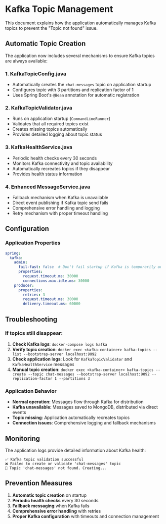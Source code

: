# Kafka Topic Management

This document explains how the application automatically manages Kafka topics to prevent the "Topic not found" issue.

## Automatic Topic Creation

The application now includes several mechanisms to ensure Kafka topics are always available:

### 1. **KafkaTopicConfig.java**
- Automatically creates the `chat-messages` topic on application startup
- Configures topic with 3 partitions and replication factor of 1
- Uses Spring Boot's `@Bean` annotation for automatic registration

### 2. **KafkaTopicValidator.java**
- Runs on application startup (`CommandLineRunner`)
- Validates that all required topics exist
- Creates missing topics automatically
- Provides detailed logging about topic status

### 3. **KafkaHealthService.java**
- Periodic health checks every 30 seconds
- Monitors Kafka connectivity and topic availability
- Automatically recreates topics if they disappear
- Provides health status information

### 4. **Enhanced MessageService.java**
- Fallback mechanism when Kafka is unavailable
- Direct event publishing if Kafka topic send fails
- Comprehensive error handling and logging
- Retry mechanism with proper timeout handling

## Configuration

### Application Properties
```yaml
spring:
  kafka:
    admin:
      fail-fast: false  # Don't fail startup if Kafka is temporarily unavailable
      properties:
        request.timeout.ms: 30000
        connections.max.idle.ms: 30000
    producer:
      properties:
        retries: 3
        request.timeout.ms: 30000
        delivery.timeout.ms: 60000
```

## Troubleshooting

### If topics still disappear:

1. **Check Kafka logs**: `docker-compose logs kafka`
2. **Verify topic creation**: `docker exec <kafka-container> kafka-topics --list --bootstrap-server localhost:9092`
3. **Check application logs**: Look for `KafkaTopicValidator` and `KafkaHealthService` messages
4. **Manual topic creation**: `docker exec <kafka-container> kafka-topics --create --topic chat-messages --bootstrap-server localhost:9092 --replication-factor 1 --partitions 3`

### Application Behavior

- **Normal operation**: Messages flow through Kafka for distribution
- **Kafka unavailable**: Messages saved to MongoDB, distributed via direct events
- **Topic missing**: Application automatically recreates topics
- **Connection issues**: Comprehensive logging and fallback mechanisms

## Monitoring

The application logs provide detailed information about Kafka health:

```
✅ Kafka topic validation successful
❌ Failed to create or validate 'chat-messages' topic
🔄 Topic 'chat-messages' not found. Creating...
```

## Prevention Measures

1. **Automatic topic creation** on startup
2. **Periodic health checks** every 30 seconds
3. **Fallback messaging** when Kafka fails
4. **Comprehensive error handling** with retries
5. **Proper Kafka configuration** with timeouts and connection management